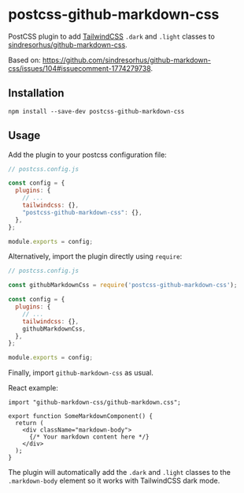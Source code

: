 # postcss-github-markdown-css

PostCSS plugin to add [TailwindCSS](https://tailwindcss.com/) `.dark` and `.light` classes to [sindresorhus/github-markdown-css](https://github.com/sindresorhus/github-markdown-css).

Based on: https://github.com/sindresorhus/github-markdown-css/issues/104#issuecomment-1774279738.

## Installation

`npm install --save-dev postcss-github-markdown-css`

## Usage
Add the plugin to your postcss configuration file:

```js
// postcss.config.js

const config = {
  plugins: {
    // ...
    tailwindcss: {},
    "postcss-github-markdown-css": {},
  },
};

module.exports = config;
```

Alternatively, import the plugin directly using `require`:

```js
// postcss.config.js

const githubMarkdownCss = require('postcss-github-markdown-css');

const config = {
  plugins: {
    // ...
    tailwindcss: {},
    githubMarkdownCss,
  },
};

module.exports = config;
```

Finally, import `github-markdown-css` as usual.

React example:

```tsx
import "github-markdown-css/github-markdown.css";

export function SomeMarkdownComponent() {
  return (
    <div className="markdown-body">
      {/* Your markdown content here */}
    </div>
  );
}
```

The plugin will automatically add the `.dark` and `.light` classes to the `.markdown-body` element so it works with TailwindCSS dark mode.
